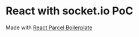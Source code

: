 # React with socket.io PoC

Made with [React Parcel Boilerplate](https://github.com/dastasoft/parcel-react-boilerplate)